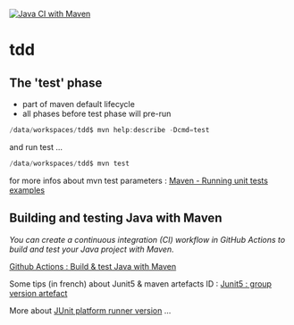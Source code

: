 [![Java CI with Maven](https://github.com/laurentraulier/tdd/actions/workflows/maven.yml/badge.svg)](https://github.com/laurentraulier/tdd/actions/workflows/maven.yml)
# tdd

## The 'test' phase

- part of maven default lifecycle 
- all phases before test phase will pre-run 

```java
/data/workspaces/tdd$ mvn help:describe -Dcmd=test
```

and run test ...
```java
/data/workspaces/tdd$ mvn test
```
for more infos about mvn test parameters : [Maven - Running unit tests examples](https://www.logicbig.com/tutorials/build-tools/apache-maven/test-phase.html)


## Building and testing Java with Maven

*You can create a continuous integration (CI) workflow in GitHub Actions to build and test your Java project with Maven.*

[Github Actions : Build & test Java with Maven](https://docs.github.com/en/actions/guides/building-and-testing-java-with-maven)


Some tips (in french) about Junit5 & maven artefacts ID :
[Junit5 : group version artefact](https://www.jmdoudoux.fr/java/dej/chap-junit5.htm)

More about [JUnit platform runner version](https://mvnrepository.com/artifact/org.junit.platform/junit-platform-runner/1.7.2) ...